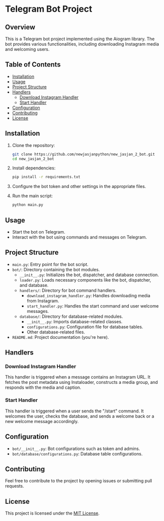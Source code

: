 # Telegram Bot Project

## Overview

This is a Telegram bot project implemented using the Aiogram library. The bot provides various functionalities, including downloading Instagram media and welcoming users.

## Table of Contents

- [Installation](#installation)
- [Usage](#usage)
- [Project Structure](#project-structure)
- [Handlers](#handlers)
  - [Download Instagram Handler](#download-instagram-handler)
  - [Start Handler](#start-handler)
- [Configuration](#configuration)
- [Contributing](#contributing)
- [License](#license)

## Installation

1. Clone the repository:

   ```bash
   git clone https://github.com/newjasjanpython/new_jasjan_2_bot.git
   cd new_jasjan_2_bot
   ```

2. Install dependencies:

   ```bash
   pip install -r requirements.txt
   ```

3. Configure the bot token and other settings in the appropriate files.

4. Run the main script:

   ```bash
   python main.py
   ```

## Usage

- Start the bot on Telegram.
- Interact with the bot using commands and messages on Telegram.

## Project Structure

- `main.py`: Entry point for the bot script.
- `bot/`: Directory containing the bot modules.
  - `__init__.py`: Initializes the bot, dispatcher, and database connection.
  - `loader.py`: Loads necessary components like the bot, dispatcher, and database.
  - `handlers/`: Directory for bot command handlers.
    - `download_instagram_handler.py`: Handles downloading media from Instagram.
    - `start_handler.py`: Handles the start command and user welcome messages.
  - `database/`: Directory for database-related modules.
    - `__init__.py`: Imports database-related classes.
    - `configurations.py`: Configuration file for database tables.
    - Other database-related files.
- `README.md`: Project documentation (you're here).

## Handlers

### Download Instagram Handler

This handler is triggered when a message contains an Instagram URL. It fetches the post metadata using Instaloader, constructs a media group, and responds with the media and caption.

### Start Handler

This handler is triggered when a user sends the "/start" command. It welcomes the user, checks the database, and sends a welcome back or a new welcome message accordingly.

## Configuration

- `bot/__init__.py`: Bot configurations such as token and admins.
- `bot/database/configurations.py`: Database table configurations.

## Contributing

Feel free to contribute to the project by opening issues or submitting pull requests.

## License

This project is licensed under the [MIT License](LICENSE).